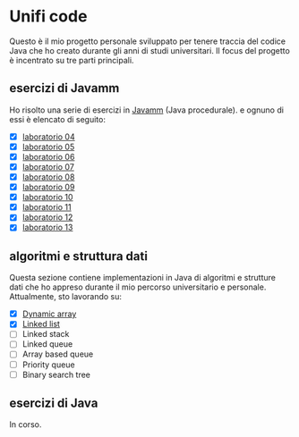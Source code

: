 # Unifi code

Questo è il mio progetto personale sviluppato per tenere traccia del codice Java che ho creato durante gli anni di studi
universitari. Il focus del progetto è incentrato su tre parti principali.

## esercizi di Javamm

Ho risolto una serie di esercizi in [Javamm](https://github.com/LorenzoBettini/javamm) (Java procedurale). e ognuno di
essi è elencato di seguito:

- [x] [laboratorio 04](./javamm-exercises/src/main/java/com/github/lorenzoyang/lab04)
- [x] [laboratorio 05](./javamm-exercises/src/main/java/com/github/lorenzoyang/lab05)
- [x] [laboratorio 06](./javamm-exercises/src/main/java/com/github/lorenzoyang/lab06)
- [x] [laboratorio 07](./javamm-exercises/src/main/java/com/github/lorenzoyang/lab07)
- [x] [laboratorio 08](./javamm-exercises/src/main/java/com/github/lorenzoyang/lab08)
- [x] [laboratorio 09](./javamm-exercises/src/main/java/com/github/lorenzoyang/lab09)
- [x] [laboratorio 10](./javamm-exercises/src/main/java/com/github/lorenzoyang/lab10)
- [x] [laboratorio 11](./javamm-exercises/src/main/java/com/github/lorenzoyang/lab11)
- [x] [laboratorio 12](./javamm-exercises/src/main/java/com/github/lorenzoyang/lab12)
- [x] [laboratorio 13](./javamm-exercises/src/main/java/com/github/lorenzoyang/lab13)

## algoritmi e struttura dati

Questa sezione contiene implementazioni in Java di algoritmi e strutture dati che ho appreso durante il mio percorso
universitario e personale. Attualmente, sto lavorando su:

- [x] [Dynamic array](./algorithms-datastructures/src/main/java/com/github/lorenzoyang/algorithms/datastructures/DynamicArray.java)
- [x] [Linked list](./algorithms-datastructures/src/main/java/com/github/lorenzoyang/algorithms/datastructures/LinkedList.java)
- [ ] Linked stack
- [ ] Linked queue
- [ ] Array based queue
- [ ] Priority queue
- [ ] Binary search tree

## esercizi di Java

In corso. 
